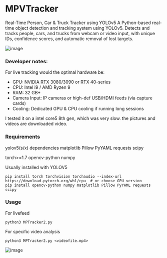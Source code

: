 # MPVTracker
Real-Time Person, Car &amp; Truck Tracker using YOLOv5 A Python-based real-time object detection and tracking system using YOLOv5. Detects and tracks people, cars, and trucks from webcam or video input, with unique IDs, confidence scores, and automatic removal of lost targets.

![image](https://github.com/user-attachments/assets/8c400bcc-3fb5-4db4-ac8f-2421bfe523b6)


### Developer notes:
For live tracking would the optimal hardware be:
- GPU: NVIDIA RTX 3080/3090 or RTX 40-series
- CPU: Intel i9 / AMD Ryzen 9
- RAM: 32 GB+
- Camera Input: IP cameras or high-def USB/HDMI feeds (via capture cards)
- Cooling: Dedicated GPU & CPU cooling if running long sessions

I tested it on a intel core5 8th gen, which was very slow. the pictures and videos are downloaded video.

### Requirements
yolov5(s/x) dependencies
matplotlib
Pillow
PyYAML
requests
scipy

torch>=1.7
opencv-python
numpy

Usually installed with YOLOV5 
```
pip install torch torchvision torchaudio --index-url https://download.pytorch.org/whl/cpu  # or choose GPU version
pip install opencv-python numpy matplotlib Pillow PyYAML requests scipy

```

### Usage
For livefeed
```
python3 MPTracker2.py
```
For specific video analysis
```
python3 MPTracker2.py <videofile.mp4>
```


![image](https://github.com/user-attachments/assets/1f561811-b894-42fc-a83e-403daa100016)




